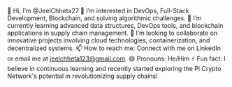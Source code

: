 👋 Hi, I’m @JeelChheta27
👀 I’m interested in DevOps, Full-Stack Development, Blockchain, and solving algorithmic challenges.
🌱 I’m currently learning advanced data structures, DevOps tools, and blockchain applications in supply chain management.
💞️ I’m looking to collaborate on innovative projects involving cloud technologies, containerization, and decentralized systems.
📫 How to reach me: Connect with me on LinkedIn or email me at jeelchheta123@gmail.com.
😄 Pronouns: He/Him
⚡ Fun fact: I believe in continuous learning and recently started exploring the Pi Crypto Network's potential in revolutionizing supply chains!

<!---
jeel-chheta/jeel-chheta is a ✨ special ✨ repository because its `README.md` (this file) appears on your GitHub profile.
You can click the Preview link to take a look at your changes.
--->

